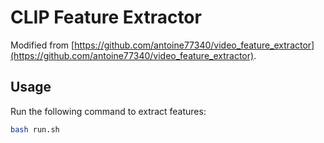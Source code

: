# CLIP Feature Extractor

Modified from [https://github.com/antoine77340/video_feature_extractor](https://github.com/antoine77340/video_feature_extractor).

## Usage

Run the following command to extract features:

```bash
bash run.sh
